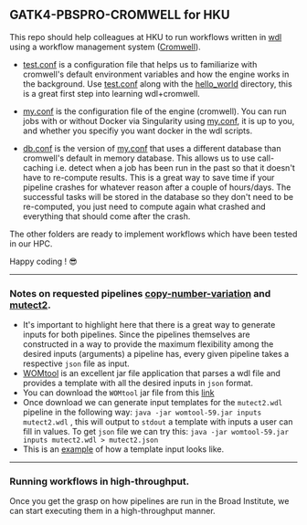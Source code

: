 ## GATK4-PBSPRO-CROMWELL for HKU 
This repo should help colleagues at HKU to run workflows written in [wdl](https://github.com/openwdl/wdl/blob/main/versions/1.0/SPEC.md) using a workflow management system ([Cromwell](https://cromwell.readthedocs.io/en/stable/)). 

- [test.conf](/test.conf) is a configuration file that helps us to familiarize with cromwell's default environment variables and how the engine works in the background. Use [test.conf](/test.conf) along with the [hello_world](/hello_world) directory, this is a great first step into learning wdl+cromwell.

- [my.conf](/my.conf) is the configuration file of the engine (cromwell). You can run jobs with or without Docker via Singularity using [my.conf](/my.conf), it is up to you, and whether you specifiy you want docker in the wdl scripts.

- [db.conf](/db.conf) is the version of [my.conf](/my.conf) that uses a different database than cromwell's default in memory database. This allows us to use call-caching i.e. detect when a job has been run in the past so that it doesn't have to re-compute results. This is a great way to save time if your pipeline crashes for whatever reason after a couple of hours/days. The successful tasks will be stored in the database so they don't need to be re-computed, you just need to compute again what crashed and everything that should come after the crash.

The other folders are ready to implement workflows which have been tested in our HPC.


Happy coding ! :sunglasses:

------------

### Notes on requested pipelines [copy-number-variation](/copy-number-variation) and [mutect2](/mutect2). 

- It's important to highlight here that there is a great way to generate inputs for both pipelines. Since the pipelines themselves are constructed in a way to provide the maximum flexibility among the desired inputs (arguments) a pipeline has, every given pipeline takes a respective `json` file as input.
- [WOMtool](https://cromwell.readthedocs.io/en/stable/WOMtool/) is an excellent jar file application that parses a wdl file and provides a template with all the desired inputs in `json` format.
- You can download the `WOMtool` jar file from this [link](https://github.com/broadinstitute/cromwell/releases/tag/59) 
- Once download we can generate input templates for the `mutect2.wdl` pipeline in the following way: `java -jar womtool-59.jar inputs mutect2.wdl` , this will output to `stdout` a template with inputs a user can fill in values. To get `json` file we can try this: `java -jar womtool-59.jar inputs mutect2.wdl > mutect2.json`
- This is an [example](/mutect2/tmp.json) of how a template input looks like.

------

### Running workflows in high-throughput.

Once you get the grasp on how pipelines are run in the Broad Institute, we can start executing them in a high-throughput manner.